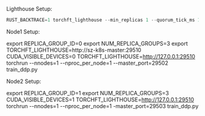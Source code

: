 Lighthouse Setup:

```python
RUST_BACKTRACE=1 torchft_lighthouse --min_replicas 1 --quorum_tick_ms 100 --join_timeout_ms 10000 --bind "127.0.0.1:29510"
```

Node1 Setup:

export REPLICA_GROUP_ID=0
export NUM_REPLICA_GROUPS=3
export TORCHFT_LIGHTHOUSE=http://sz-k8s-master:29510
CUDA_VISIBLE_DEVICES=0 TORCHFT_LIGHTHOUSE=http://127.0.0.1:29510 torchrun --nnodes=1 --nproc_per_node=1 --master_port=29502 train_ddp.py

Node2 Setup:

export REPLICA_GROUP_ID=1
export NUM_REPLICA_GROUPS=3
CUDA_VISIBLE_DEVICES=1 TORCHFT_LIGHTHOUSE=http://127.0.0.1:29510 torchrun --nnodes=1 --nproc_per_node=1 -master_port=29503 train_ddp.py